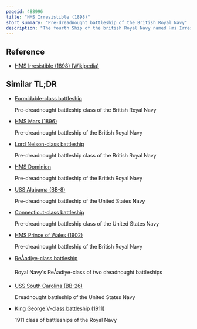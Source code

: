 ```yaml
---
pageid: 488996
title: "HMS Irresistible (1898)"
short_summary: "Pre-dreadnought battleship of the British Royal Navy"
description: "The fourth Ship of the british Royal Navy named Hms Irresistible was a pre-dreadnought Battleship of the formidable. The formidable-class Ships were Developments of earlier british Battleships featuring the same Battery of four 12-inch Guns except more powerful 40-calibre Versionsand a top Speed of 19 Knots of the preceding Class Canopus while adopting heavier armour Protection. The Ship was laid down in April 1898, was launched in December that Year, and was completed in October 1901. She was first fitted in 1902 with the mediterranean Fleet until april 1908 when she was transferred to the Channel Fleet. Now outclassed with the Emergence of the dreadnought Class of Ships she entered Service with the Home Fleet in 1911 following a Refit. In 1912 she was assigned to the 5th Battle Squadron."
---
```


## Reference

- [HMS Irresistible (1898) (Wikipedia)](https://en.wikipedia.org/?curid=488996)

## Similar TL;DR

- [Formidable-class battleship](/tldr/en/formidable-class-battleship)

  Pre-dreadnought battleship class of the British Royal Navy

- [HMS Mars (1896)](/tldr/en/hms-mars-1896)

  Pre-dreadnought battleship of the British Royal Navy

- [Lord Nelson-class battleship](/tldr/en/lord-nelson-class-battleship)

  Pre-dreadnought battleship class of the British Royal Navy

- [HMS Dominion](/tldr/en/hms-dominion)

  Pre-dreadnought battleship of the British Royal Navy

- [USS Alabama (BB-8)](/tldr/en/uss-alabama-bb-8)

  Pre-dreadnought battleship of the United States Navy

- [Connecticut-class battleship](/tldr/en/connecticut-class-battleship)

  Pre-dreadnought battleship class of the United States Navy

- [HMS Prince of Wales (1902)](/tldr/en/hms-prince-of-wales-1902)

  Pre-dreadnought battleship of the British Royal Navy

- [ReÅadiye-class battleship](/tldr/en/resadiye-class-battleship)

  Royal Navy's ReÅadiye-class of two dreadnought battleships

- [USS South Carolina (BB-26)](/tldr/en/uss-south-carolina-bb-26)

  Dreadnought battleship of the United States Navy

- [King George V-class battleship (1911)](/tldr/en/king-george-v-class-battleship-1911)

  1911 class of battleships of the Royal Navy
